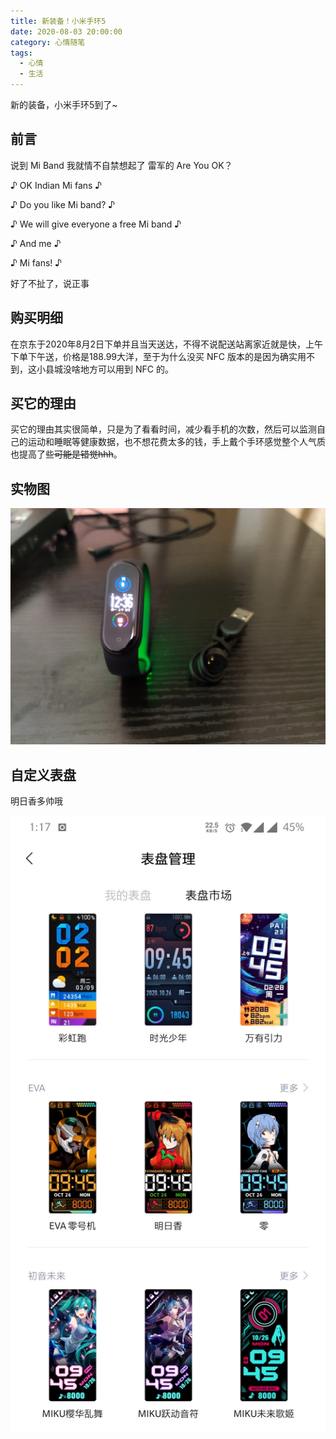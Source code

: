 ```yaml
---
title: 新装备！小米手环5
date: 2020-08-03 20:00:00
category: 心情随笔
tags:
  - 心情
  - 生活
---
```


新的装备，小米手环5到了~

## 前言

说到 Mi Band 我就情不自禁想起了 雷军的 Are You OK？

♪ OK Indian Mi fans ♪

♪ Do you like Mi band? ♪

♪ We will give everyone a free Mi band ♪

♪ And me ♪

♪ Mi fans! ♪

好了不扯了，说正事

## 购买明细

在京东于2020年8月2日下单并且当天送达，不得不说配送站离家近就是快，上午下单下午送，价格是188.99大洋，至于为什么没买 NFC 版本的是因为确实用不到，这小县城没啥地方可以用到 NFC 的。

## 买它的理由

买它的理由其实很简单，只是为了看看时间，减少看手机的次数，然后可以监测自己的运动和睡眠等健康数据，也不想花费太多的钱，手上戴个手环感觉整个人气质也提高了些~~可能是错觉hhh~~。

## 实物图

![实物图](/IMAGES/新装备！小米手环5/实物.webp)

## 自定义表盘

明日香多帅哦

![自定义表盘](/IMAGES/新装备！小米手环5/表盘.webp)
